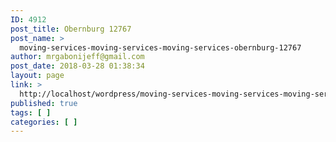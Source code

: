 ```yaml
---
ID: 4912
post_title: Obernburg 12767
post_name: >
  moving-services-moving-services-moving-services-obernburg-12767
author: mrgabonijeff@gmail.com
post_date: 2018-03-28 01:38:34
layout: page
link: >
  http://localhost/wordpress/moving-services-moving-services-moving-services-obernburg-12767/
published: true
tags: [ ]
categories: [ ]
---
```

